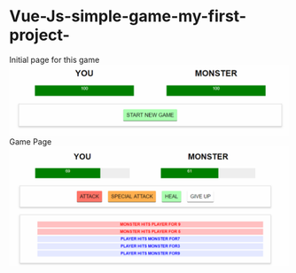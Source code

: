 # Vue-Js-simple-game-my-first-project-
Initial page for this game 
![](screenshout/1.png)
Game Page
![](screenshout/2.png)
